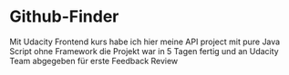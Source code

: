 # Github-Finder
Mit Udacity Frontend kurs habe ich hier meine API project mit pure Java Script ohne Framework
die Projekt war in 5 Tagen fertig und an Udacity Team abgegeben für erste Feedback Review 
